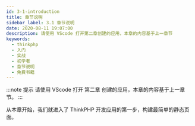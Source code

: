 ```yaml
---
id: 3-1-introduction
title: 章节说明
sidebar_label: 3.1 章节说明
date: 2020-08-11 19:07:00
description: 请使用 VScode 打开第二章创建的应用，本章的内容基于上一章节
keywords:
  - thinkphp
  - 入门
  - 实战
  - 初学者
  - 章节说明
  - 免费书籍
---
```


:::note 提示
请使用 VScode 打开 第二章 创建的应用，本章的内容基于上一章节。
:::

从本章开始，我们就进入了 ThinkPHP 开发应用的第一步，构建最简单的静态页面。